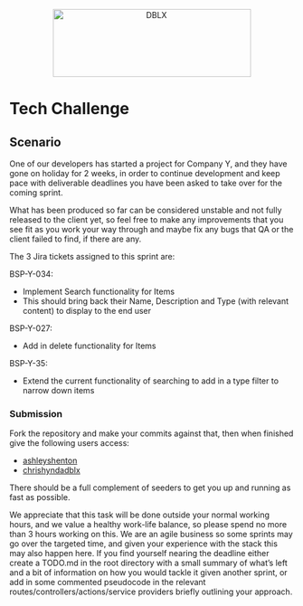 <p align="center">
  <a href="https://dblx.co.uk" target="_blank">
    <picture>
      <source media="(prefers-color-scheme: dark)" srcset="https://raw.githubusercontent.com/dblx-dev/tech-challenge/HEAD/.github/logo-dark.svg">
      <source media="(prefers-color-scheme: light)" srcset="https://raw.githubusercontent.com/dblx-dev/tech-challenge/HEAD/.github/logo-light.svg">
      <img alt="DBLX" src="https://raw.githubusercontent.com/dblx-dev/tech-challenge/HEAD/.github/logo-light.svg" width="350" height="120" style="max-width: 100%;">
    </picture>
  </a>
</p>

# Tech Challenge

## Scenario

One of our developers has started a project for Company Y, and they have gone on holiday for 2 weeks, in order to continue development and keep pace with deliverable deadlines you have been asked to take over for the coming sprint.

What has been produced so far can be considered unstable and not fully released to the client yet, so feel free to make any improvements that you see fit as you work your way through and maybe fix any bugs that QA or the client failed to find, if there are any.

The 3 Jira tickets assigned to this sprint are:

BSP-Y-034:

- Implement Search functionality for Items
- This should bring back their Name, Description and Type (with relevant content) to display to the end user

BSP-Y-027:

- Add in delete functionality for Items

BSP-Y-35:

- Extend the current functionality of searching to add in a type filter to narrow down items

### Submission

Fork the repository and make your commits against that, then when finished give the following users access:

- [ashleyshenton](https://github.com/ashleyshenton)
- [chrishyndadblx](https://github.com/chrishyndadblx)

There should be a full complement of seeders to get you up and running as fast as possible.

We appreciate that this task will be done outside your normal working hours, and we value a healthy work-life balance, so please spend no more than 3 hours working on this.
We are an agile business so some sprints may go over the targeted time, and given your experience with the stack this may also happen here.
If you find yourself nearing the deadline either create a TODO.md in the root directory with a small summary of what’s left and a bit of information on how you would tackle it given another sprint,
or add in some commented pseudocode in the relevant routes/controllers/actions/service providers briefly outlining your approach.
